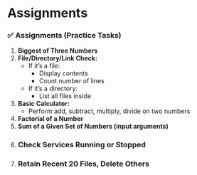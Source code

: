 # Assignments

### ✅ Assignments (Practice Tasks)

1. **Biggest of Three Numbers**
2. **File/Directory/Link Check:**
   * If it’s a file:
     * Display contents
     * Count number of lines
   * If it’s a directory:
     * List all files inside
3. **Basic Calculator:**
   * Perform add, subtract, multiply, divide on two numbers
4. **Factorial of a Number**
5. **Sum of a Given Set of Numbers (input arguments)**
6. ### Check Services Running or Stopped
7. ### Retain Recent 20 Files, Delete Others
